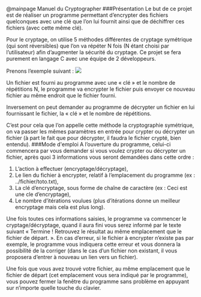 @mainpage Manuel du Cryptographer
###Présentation
Le but de ce projet est de réaliser un programme permettant d’encrypter des fichiers quelconques avec une clé que l’on lui fournit ainsi que de déchiffrer ces fichiers (avec cette même clé).

Pour le cryptage, on utilise 5 méthodes différentes de cryptage symétrique (qui sont réversibles) que l’on va répéter N fois (N étant choisi par l’utilisateur) afin d’augmenter la sécurité du cryptage. Ce projet se fera purement en langage C avec une équipe de 2 développeurs.

Prenons l’exemple suivant :
 ![](schema.png)
 
Un fichier est fourni au programme avec une « clé » et le nombre de répétitions N, le programme va encrypter le fichier puis envoyer ce nouveau fichier au même endroit que le fichier fourni. 

Inversement on peut demander au programme de décrypter un fichier en lui fournissant le fichier, la « clé » et le nombre de répétitions.

C’est pour cela que l’on appelle cette méthode la cryptographie symétrique, on va passer les mêmes paramètres en entrée pour crypter ou décrypter un fichier (à part le fait que pour décrypter, il faudra le fichier crypté, bien entendu).
###Mode d'emploi
A l’ouverture du programme, celui-ci commencera par vous demander si vous voulez crypter ou décrypter un fichier, après quoi 3 informations vous seront demandées dans cette ordre :
1.	L’action à effectuer (encryptage/décryptage),
2.	Le lien du fichier à encrypter, relatif à l’emplacement du programme (ex : ../fichier/toto.txt),
3.	La clé d’encryptage, sous forme de chaîne de caractère (ex : Ceci est une cle d’encryptage),
4.	Le nombre d’itérations voulues (plus d’itérations donne un meilleur encryptage mais cela est plus long).

Une fois toutes ces informations saisies, le programme va commencer le cryptage/décryptage, quand il aura fini vous serez informé par le texte suivant « Termine ! Retrouvez le résultat au même emplacement que le fichier de départ. ».
En cas d’erreur, si le fichier à encrypter n’existe pas par exemple, le programme vous indiquera cette erreur et vous donnera la possibilité de la corriger (dans le cas d’un fichier non existant, il vous proposera d’entrer à nouveau un lien vers un fichier).

Une fois que vous avez trouvé votre fichier, au même emplacement que le fichier de départ (cet emplacement vous sera indiqué par le programme), vous pouvez fermer la fenêtre du programme sans problème en appuyant sur n’importe quelle touche du clavier.